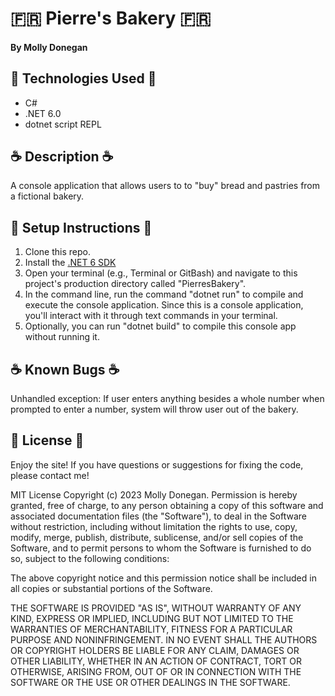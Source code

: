 # 🇫🇷 Pierre's Bakery 🇫🇷

#### By Molly Donegan

## 🥐 Technologies Used 🥐

* C# 
* .NET 6.0 
* dotnet script REPL 

## ☕ Description ☕
A console application that allows users to to "buy" bread and pastries from a fictional bakery.

## 🥐 Setup Instructions 🥐

1. Clone this repo.
2. Install the [.NET 6 SDK](https://dotnet.microsoft.com/en-us/download/dotnet/6.0)
3. Open your terminal (e.g., Terminal or GitBash) and navigate to this project's production directory called "PierresBakery".
4. In the command line, run the command "dotnet run" to compile and execute the console application. Since this is a console application, you'll interact with it through text commands in your terminal.
5. Optionally, you can run "dotnet build" to compile this console app without running it.

## ☕ Known Bugs ☕

Unhandled exception: If user enters anything besides a whole number when prompted to enter a number, system will throw user out of the bakery.

## 🥐 License 🥐
Enjoy the site! If you have questions or suggestions for fixing the code, please contact me!

MIT License Copyright (c) 2023 Molly Donegan. Permission is hereby granted, free of charge, to any person obtaining a copy of this software and associated documentation files (the "Software"), to deal in the Software without restriction, including without limitation the rights to use, copy, modify, merge, publish, distribute, sublicense, and/or sell copies of the Software, and to permit persons to whom the Software is furnished to do so, subject to the following conditions:

The above copyright notice and this permission notice shall be included in all copies or substantial portions of the Software.

THE SOFTWARE IS PROVIDED "AS IS", WITHOUT WARRANTY OF ANY KIND, EXPRESS OR IMPLIED, INCLUDING BUT NOT LIMITED TO THE WARRANTIES OF MERCHANTABILITY, FITNESS FOR A PARTICULAR PURPOSE AND NONINFRINGEMENT. IN NO EVENT SHALL THE AUTHORS OR COPYRIGHT HOLDERS BE LIABLE FOR ANY CLAIM, DAMAGES OR OTHER LIABILITY, WHETHER IN AN ACTION OF CONTRACT, TORT OR OTHERWISE, ARISING FROM, OUT OF OR IN CONNECTION WITH THE SOFTWARE OR THE USE OR OTHER DEALINGS IN THE SOFTWARE.